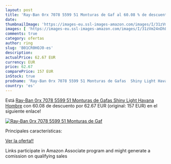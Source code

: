 ```yaml
---
layout: post
title: 'Ray-Ban 0rx 7078 5599 51 Monturas de Gaf al 60.08 % de descuento'
date: 
thumbnailImage: 'https://images-eu.ssl-images-amazon.com/images/I/31zVm24nDhL._SL200_.jpg'
images: [ 'https://images-eu.ssl-images-amazon.com/images/I/31zVm24nDhL._SL200_.jpg' ]
comments: true
category: ofertas
author: ring
slug: 'B01CR0HOJ0-es'
description:
actualPrice: 62.67 EUR
currency: EUR
price: 62.67
comparePrice: 157 EUR
inStock: true
prodname: 'Ray-Ban 0rx 7078 5599 51 Monturas de Gafas  Shiny Light Havana  Hombre'
country: 'es'
---
```


Está [Ray-Ban 0rx 7078 5599 51 Monturas de Gafas  Shiny Light Havana  Hombre](https://www.amazon.es/dp/B01CR0HOJ0/?tag=tolees-21) con 60.08 de descuento por 62.67 EUR (original: 157 EUR) en el siguiente enlace!

[![Ray-Ban 0rx 7078 5599 51 Monturas de Gaf](https://images-eu.ssl-images-amazon.com/images/I/31zVm24nDhL._SL200_.jpg)](https://www.amazon.es/dp/B01CR0HOJ0/?tag=tolees-21)

Principales características:


[Ver la oferta!!](https://www.amazon.es/dp/B01CR0HOJ0/?tag=tolees-21)

Links participate in Amazon Associate program and might generate a comission on qualifying sales


